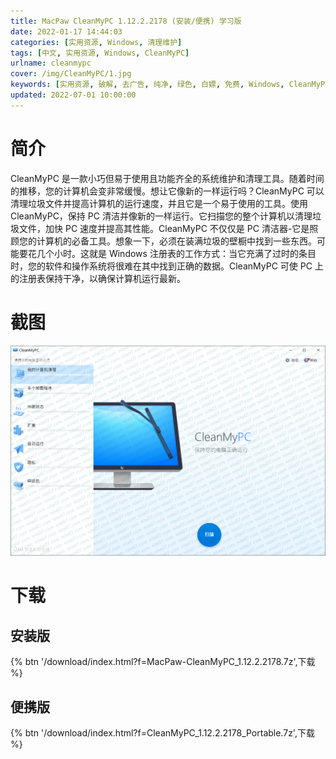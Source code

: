 ```yaml
---
title: MacPaw CleanMyPC 1.12.2.2178 (安装/便携) 学习版
date: 2022-01-17 14:44:03
categories: [实用资源, Windows, 清理维护]
tags: [中文, 实用资源, Windows, CleanMyPC]
urlname: cleanmypc
cover: /img/CleanMyPC/1.jpg
keywords: [实用资源, 破解, 去广告, 纯净, 绿色, 白嫖, 免费, Windows, CleanMyPC]
updated: 2022-07-01 10:00:00
---
```


# 简介

CleanMyPC 是一款小巧但易于使用且功能齐全的系统维护和清理工具。随着时间的推移，您的计算机会变非常缓慢。想让它像新的一样运行吗？CleanMyPC 可以清理垃圾文件并提高计算机的运行速度，并且它是一个易于使用的工具。使用 CleanMyPC，保持 PC 清洁并像新的一样运行。它扫描您的整个计算机以清理垃圾文件，加快 PC 速度并提高其性能。CleanMyPC 不仅仅是 PC 清洁器-它是照顾您的计算机的必备工具。想象一下，必须在装满垃圾的壁橱中找到一些东西。可能要花几个小时。这就是 Windows 注册表的工作方式：当它充满了过时的条目时，您的软件和操作系统将很难在其中找到正确的数据。CleanMyPC 可使 PC 上的注册表保持干净，以确保计算机运行最新。

# 截图

![](/img/CleanMyPC/2.png)

# 下载

## 安装版

{% btn '/download/index.html?f=MacPaw-CleanMyPC_1.12.2.2178.7z',下载 %}

## 便携版

{% btn '/download/index.html?f=CleanMyPC_1.12.2.2178_Portable.7z',下载 %}
